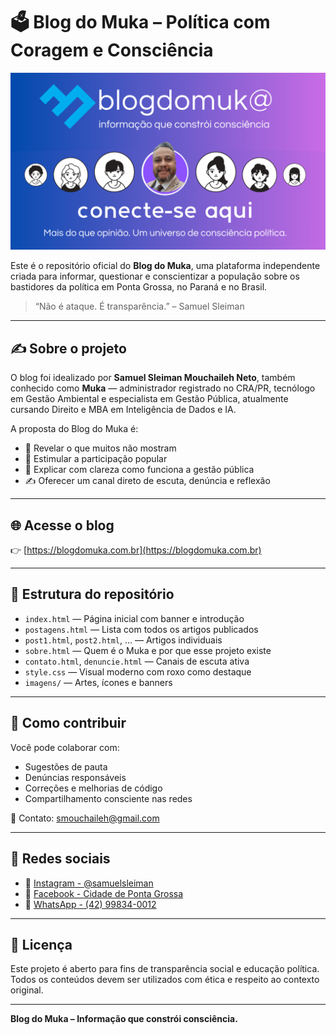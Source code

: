 
# 🗳️ Blog do Muka – Política com Coragem e Consciência

![Capa do Blog do Muka](imagens/index-capa2-blog-do-muka.png)

Este é o repositório oficial do **Blog do Muka**, uma plataforma independente criada para informar, questionar e conscientizar a população sobre os bastidores da política em Ponta Grossa, no Paraná e no Brasil.

> “Não é ataque. É transparência.” – Samuel Sleiman

---

## ✍️ Sobre o projeto

O blog foi idealizado por **Samuel Sleiman Mouchaileh Neto**, também conhecido como **Muka** — administrador registrado no CRA/PR, tecnólogo em Gestão Ambiental e especialista em Gestão Pública, atualmente cursando Direito e MBA em Inteligência de Dados e IA.

A proposta do Blog do Muka é:
- 🔎 Revelar o que muitos não mostram
- 📢 Estimular a participação popular
- 🧠 Explicar com clareza como funciona a gestão pública
- ✍️ Oferecer um canal direto de escuta, denúncia e reflexão

---

## 🌐 Acesse o blog

👉 [https://blogdomuka.com.br](https://blogdomuka.com.br)

---

## 📂 Estrutura do repositório

- `index.html` — Página inicial com banner e introdução
- `postagens.html` — Lista com todos os artigos publicados
- `post1.html`, `post2.html`, ... — Artigos individuais
- `sobre.html` — Quem é o Muka e por que esse projeto existe
- `contato.html`, `denuncie.html` — Canais de escuta ativa
- `style.css` — Visual moderno com roxo como destaque
- `imagens/` — Artes, ícones e banners

---

## 🤝 Como contribuir

Você pode colaborar com:
- Sugestões de pauta
- Denúncias responsáveis
- Correções e melhorias de código
- Compartilhamento consciente nas redes

💌 Contato: [smouchaileh@gmail.com](mailto:smouchaileh@gmail.com)

---

## 📲 Redes sociais

- 📸 [Instagram - @samuelsleiman](https://instagram.com/samuelsleiman)
- 📘 [Facebook - Cidade de Ponta Grossa](https://facebook.com/CidadedePontaGrossa)
- 💬 [WhatsApp - (42) 99834-0012](https://wa.me/5542998340012)

---

## 🧠 Licença

Este projeto é aberto para fins de transparência social e educação política.  
Todos os conteúdos devem ser utilizados com ética e respeito ao contexto original.

---

**Blog do Muka – Informação que constrói consciência.**
